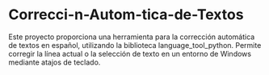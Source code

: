 # Correcci-n-Autom-tica-de-Textos
Este proyecto proporciona una herramienta para la corrección automática de textos en español, utilizando la biblioteca language_tool_python. Permite corregir la línea actual o la selección de texto en un entorno de Windows mediante atajos de teclado.
